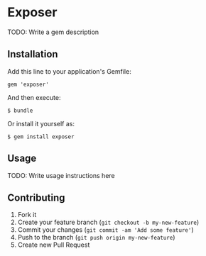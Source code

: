 # Exposer

TODO: Write a gem description

## Installation

Add this line to your application's Gemfile:

    gem 'exposer'

And then execute:

    $ bundle

Or install it yourself as:

    $ gem install exposer

## Usage

TODO: Write usage instructions here

## Contributing

1. Fork it
2. Create your feature branch (`git checkout -b my-new-feature`)
3. Commit your changes (`git commit -am 'Add some feature'`)
4. Push to the branch (`git push origin my-new-feature`)
5. Create new Pull Request
